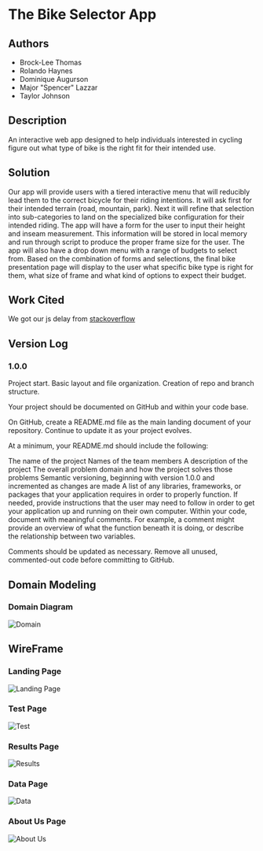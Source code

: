 # The Bike Selector App

## Authors

- Brock-Lee Thomas
- Rolando Haynes
- Dominique Augurson
- Major "Spencer" Lazzar
- Taylor Johnson

## Description

An interactive web app designed to help individuals interested in cycling figure out what type of bike is the right fit for their intended use.

## Solution

Our app will provide users with a tiered interactive menu that will reducibly lead them to the correct bicycle for their riding intentions.
It will ask first for their intended terrain (road, mountain, park). Next it will refine that selection into sub-categories to land on the specialized bike configuration for their intended riding. The app will have a form for the user to input their height and inseam measurement. This information will be stored in local memory and run through script to produce the proper frame size for the user. The app will also have a drop down menu with a range of budgets to select from. Based on the combination of forms and selections, the final bike presentation page will display to the user what specific bike type is right for them, what size of frame and what kind of options to expect their budget.

## Work Cited
We got our js delay from [stackoverflow](https://stackoverflow.com/questions/17883692/how-to-set-time-delay-in-javascript)

## Version Log

### 1.0.0

Project start. Basic layout and file organization. Creation of repo and branch structure. 

Your project should be documented on GitHub and within your code base.

On GitHub, create a README.md file as the main landing document of your repository. Continue to update it as your project evolves.

At a minimum, your README.md should include the following:

The name of the project
Names of the team members
A description of the project
The overall problem domain and how the project solves those problems
Semantic versioning, beginning with version 1.0.0 and incremented as changes are made
A list of any libraries, frameworks, or packages that your application requires in order to properly function. If needed, provide instructions that the user may need to follow in order to get your application up and running on their own computer.
Within your code, document with meaningful comments. For example, a comment might provide an overview of what the function beneath it is doing, or describe the relationship between two variables.

Comments should be updated as necessary. Remove all unused, commented-out code before committing to GitHub.

## Domain Modeling

### Domain Diagram
![Domain](img/domain.png)

## WireFrame

### Landing Page
![Landing Page](img/LandingPage.PNG)
<br>

### Test Page
![Test](img/Test.PNG)
<br>

### Results Page
![Results](img/Results.PNG)
<br>

### Data Page
![Data](img/Data.PNG)
<br>

### About Us Page
![About Us](img/AboutUs.PNG)